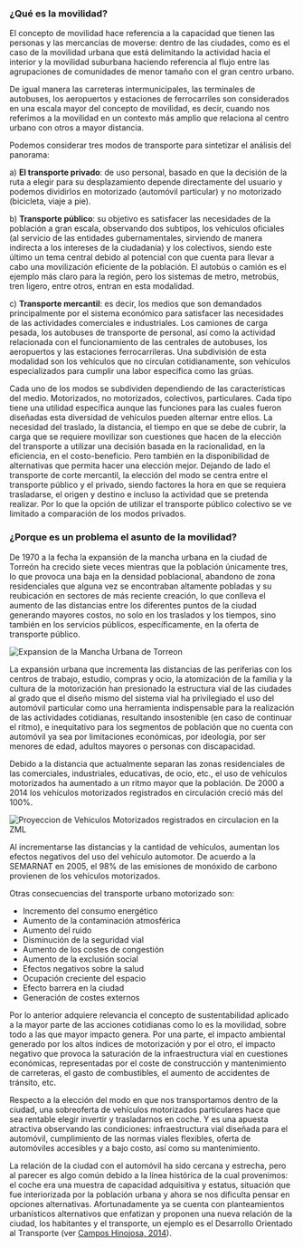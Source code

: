 
### ¿Qué es la movilidad?

El concepto de movilidad hace referencia a la capacidad que tienen las personas y las mercancías de moverse: dentro de las ciudades, como es el caso de la movilidad urbana que está delimitando la actividad hacia el interior y la movilidad suburbana haciendo referencia al flujo entre las agrupaciones de comunidades de menor tamaño con el gran centro urbano.

De igual manera las carreteras intermunicipales, las terminales de autobuses, los aeropuertos y estaciones de ferrocarriles son considerados en una escala mayor del concepto de movilidad, es decir, cuando nos referimos a la movilidad en un contexto más amplio que relaciona al centro urbano con otros a mayor distancia.

Podemos considerar tres modos de transporte para sintetizar el análisis del panorama:

a) **El transporte privado**: de uso personal, basado en que la decisión de la ruta a elegir para su desplazamiento depende directamente del usuario y podemos dividirlos en motorizado (automóvil particular) y no motorizado (bicicleta, viaje a pie).

b) **Transporte público**: su objetivo es satisfacer las necesidades de la población a gran escala, observando dos subtipos, los vehículos oficiales (al servicio de las entidades gubernamentales, sirviendo de manera indirecta a los intereses de la ciudadanía) y los colectivos, siendo este último un tema central debido al potencial con que cuenta para llevar a cabo una movilización eficiente de la población. El autobús o camión es el ejemplo más claro para la región, pero los sistemas de metro, metrobús, tren ligero, entre otros, entran en esta modalidad.

c) **Transporte mercantil**: es decir, los medios que son demandados principalmente por el sistema económico para satisfacer las necesidades de las actividades comerciales e industriales. Los camiones de carga pesada, los autobuses de transporte de personal, así como la actividad relacionada con el funcionamiento de las centrales de autobuses, los aeropuertos y las estaciones ferrocarrileras. Una subdivisión de esta modalidad son los vehículos que no circulan cotidianamente, son vehículos especializados para cumplir una labor específica como las grúas.

Cada uno de los modos se subdividen dependiendo de las características del medio. Motorizados, no motorizados, colectivos, particulares. Cada tipo tiene una utilidad específica aunque las funciones para las cuales fueron diseñadas esta diversidad de vehículos pueden alternar entre ellos. La necesidad del traslado, la distancia, el tiempo en que se debe de cubrir, la carga que se requiere movilizar son cuestiones que hacen de la elección del transporte a utilizar una decisión basada en la racionalidad, en la eficiencia, en el costo-beneficio. Pero también en la disponibilidad de alternativas que permita hacer una elección mejor.  Dejando de lado el transporte de corte mercantil, la elección del modo se centra entre el transporte público y el privado, siendo factores la hora en que se requiera trasladarse, el origen y destino e incluso la actividad que se pretenda  realizar. Por lo que la opción de utilizar el transporte público colectivo se ve limitado a comparación de los modos privados.

### ¿Porque es un problema el asunto de la movilidad?

De 1970 a la fecha la expansión de la mancha urbana en la ciudad de Torreón ha crecido siete veces mientras que la población únicamente tres, lo que provoca una baja en la densidad poblacional, abandono de zona residenciales que alguna vez se encontraban altamente pobladas y su reubicación en sectores de más reciente creación, lo que conlleva el aumento de las distancias entre los diferentes puntos de la ciudad generando mayores costos, no solo en los traslados y los tiempos, sino también en los servicios públicos, específicamente, en la oferta de transporte público.

<img class="img-responsive contenido-imagen" src="movilidad-nuestra-ciudad/expansion-mancha-urbana-torreon.png" alt="Expansion de la Mancha Urbana de Torreon">

La expansión urbana que incrementa las distancias de las periferias con los centros de trabajo, estudio, compras y ocio, la atomización de la familia y la cultura de la motorización han presionado la estructura vial de las ciudades al grado que el diseño mismo del sistema vial ha privilegiado el uso del automóvil particular como una herramienta indispensable para la realización de las actividades cotidianas, resultando insostenible (en caso de continuar el ritmo), e inequitativo para los segmentos de población que no cuenta con automóvil ya sea por limitaciones económicas, por ideología, por ser menores de edad, adultos mayores o personas con discapacidad.

Debido a la distancia que actualmente separan las zonas residenciales de las comerciales, industriales, educativas, de ocio, etc., el uso de vehículos motorizados ha aumentado a un ritmo mayor que la población. De 2000 a 2014 los vehículos motorizados registrados en circulación creció más del 100%.

<img class="img-responsive contenido-imagen" src="movilidad-nuestra-ciudad/proyeccion-vehiculos-motorizados.png" alt="Proyeccion de Vehiculos Motorizados registrados en circulacion en la ZML">

Al incrementarse las distancias y la cantidad de vehículos, aumentan los efectos negativos del uso del vehículo automotor. De acuerdo a la SEMARNAT en 2005, el 98% de las emisiones de monóxido de carbono provienen de los vehículos motorizados.

Otras consecuencias del transporte urbano motorizado son:

* Incremento del consumo energético
* Aumento de la contaminación atmosférica
* Aumento del ruido
* Disminución de la seguridad vial
* Aumento de los costes de congestión
* Aumento de la exclusión social
* Efectos negativos sobre la salud
* Ocupación creciente del espacio
* Efecto barrera en la ciudad
* Generación de costes externos

Por lo anterior adquiere relevancia el concepto de sustentabilidad aplicado a la mayor parte de las acciones cotidianas como lo es la movilidad, sobre todo a las que mayor impacto genera. Por una parte, el impacto ambiental generado por los altos índices de motorización y por el otro, el impacto negativo que provoca la saturación de la infraestructura vial en cuestiones económicas, representadas por el coste de construcción y mantenimiento de carreteras, el gasto de combustibles, el aumento de accidentes de tránsito, etc.

Respecto a la elección del modo en que nos transportamos dentro de la ciudad, una sobreoferta de vehículos motorizados particulares hace que sea rentable elegir invertir y trasladarnos en coche. Y es una apuesta atractiva observando las condiciones: infraestructura vial diseñada para el automóvil, cumplimiento de las normas viales flexibles, oferta de automóviles accesibles y a bajo costo, así como su mantenimiento.

La relación de la ciudad con el automóvil ha sido cercana y estrecha, pero al parecer es algo común debido a la línea histórica de la cual provenimos: el coche era una muestra de capacidad adquisitiva y estatus, situación que fue interiorizada por la población urbana y ahora se nos dificulta pensar en opciones alternativas. Afortunadamente ya se cuenta con planteamientos urbanísticos alternativos que enfatizan y proponen una nueva relación de la ciudad, los habitantes y el transporte, un ejemplo es el Desarrollo Orientado al Transporte (ver [Campos Hinojosa, 2014](http://localhost/blog/dot-desarrollo-orientado-transporte.html)).
